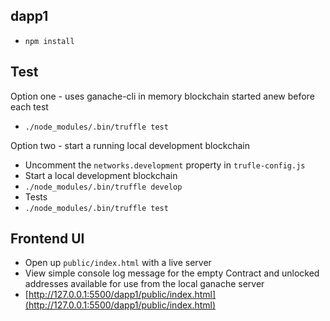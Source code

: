 ## dapp1

- `npm install`

## Test

Option one - uses ganache-cli in memory blockchain started anew before each test

- `./node_modules/.bin/truffle test`

Option two - start a running local development blockchain

- Uncomment the `networks.development` property in `trufle-config.js`
- Start a local development blockchain
- `./node_modules/.bin/truffle develop`
- Tests
- `./node_modules/.bin/truffle test`

## Frontend UI

- Open up `public/index.html` with a live server
- View simple console log message for the empty Contract and unlocked addresses available for use from the local ganache server
- [http://127.0.0.1:5500/dapp1/public/index.html](http://127.0.0.1:5500/dapp1/public/index.html)
